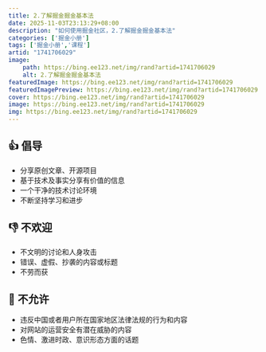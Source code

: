```yaml
---
title: 2.了解掘金掘金基本法
date: 2025-11-03T23:13:29+08:00
description: "如何使用掘金社区，2.了解掘金掘金基本法"
categories: ['掘金小册']
tags: ['掘金小册','课程']
artid: "1741706029"
image:
    path: https://bing.ee123.net/img/rand?artid=1741706029
    alt: 2.了解掘金掘金基本法
featuredImage: https://bing.ee123.net/img/rand?artid=1741706029
featuredImagePreview: https://bing.ee123.net/img/rand?artid=1741706029
cover: https://bing.ee123.net/img/rand?artid=1741706029
image: https://bing.ee123.net/img/rand?artid=1741706029
img: https://bing.ee123.net/img/rand?artid=1741706029
---
```



## 👍 倡导

*   分享原创文章、开源项目
*   基于技术及事实分享有价值的信息
*   一个干净的技术讨论环境
*   不断坚持学习和进步


## 👎 不欢迎

*   不文明的讨论和人身攻击
*   错误、虚假、抄袭的内容或标题
*   不劳而获


## 🚫 不允许

*   违反中国或者用户所在国家地区法律法规的行为和内容
*   对网站的运营安全有潜在威胁的内容
*   色情、激进时政、意识形态方面的话题